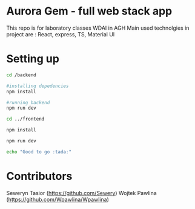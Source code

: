 # Aurora Gem - full web stack app

This repo is for laboratory classes WDAI in AGH
Main used technolgies in project are : React, express, TS, Material UI

# Setting up
```sh
cd /backend

#installing depedencies
npm install

#running backend
npm run dev

cd ../frontend

npm install

npm run dev

echo "Good to go :tada:"
```
# Contributors
Seweryn Tasior (https://github.com/Sewery)
Wojtek Pawlina (https://github.com/Wpawlina/Wpawlina)